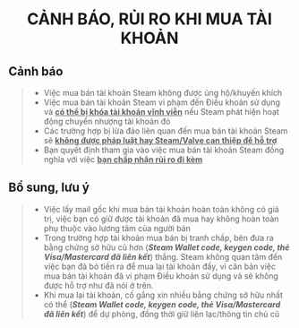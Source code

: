 <h1 align="center">CẢNH BÁO, RỦI RO KHI MUA TÀI KHOẢN</h1>

<h2>Cảnh báo</h2>

> - Việc mua bán tài khoản Steam không được ủng hộ/khuyến khích
> - Việc mua bán tài khoản Steam vi phạm đến Điều khoản sử dụng và **<ins>có thể bị khóa tài khoản vĩnh viễn</ins>** nếu Steam phát hiện hoạt động chuyển nhượng tài khoản đó
> - Các trường hợp bị lừa đảo liên quan đến mua bán tài khoản Steam sẽ **<ins>không được pháp luật hay Steam/Valve can thiệp để hỗ trợ</ins>**
> - Bạn quyết định tham gia vào việc mua bán tài khoản Steam đồng nghĩa với việc **<ins>bạn chấp nhận rủi ro đi kèm</ins>**

<h2>Bổ sung, lưu ý</h2>

> - Việc lấy mail gốc khi mua bán tài khoản hoàn toàn không có giá trị, việc bạn có giữ được tài khoản đã mua hay không hoàn toàn phụ thuộc vào lương tâm của người bán
> - Trong trường hợp tài khoản mua bán bị tranh chấp, bên đưa ra bằng chứng sở hữu cũ hơn (***Steam Wallet code, keygen code, thẻ Visa/Mastercard đã liên kết***) thắng. Steam không quan tâm đến việc bạn đã bỏ tiền ra để mua lại tài khoản đấy, vì căn bản việc mua bán tài khoản đã vi phạm Điều khoản sử dụng và sẽ không được hỗ trợ như đã nói ở trên.
> - Khi mua lại tài khoản, cố gắng xin nhiều bằng chứng sở hữu nhất có thể (***Steam Wallet code, keygen code, thẻ Visa/Mastercard đã liên kết***) để dự phòng, đồng thời giữ liên lạc/thông tin chủ cũ
